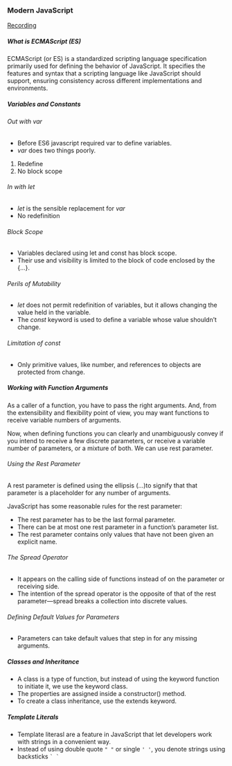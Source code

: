 ### Modern JavaScript

[Recording](https://expolanka.sharepoint.com/:v:/r/sites/CloudAppDev/Shared%20Documents/Tech%20Talks/Recordings/Modern%20JavaScript%20Refresher-20240502_140703-Meeting%20Recording.mp4?csf=1&web=1&e=jgajsn "Recording")

##### What is ECMAScript (ES)

ECMAScript (or ES) is a standardized scripting language specification primarily used for defining the behavior of JavaScript. It specifies the features and syntax that a scripting language like JavaScript should support, ensuring consistency across different implementations and environments.

##### Variables and Constants
###### Out with var
- Before ES6 javascript required var to define variables. 
- *var* does two things poorly.
1. Redefine
2. No block scope

###### In with let
- *let* is the sensible replacement for *var*
- No redefinition

###### Block Scope
- Variables declared using let and const has block scope. 
- Their use and visibility is limited to the block of code enclosed by the {...}.

###### Perils of Mutability
- *let* does not permit redefinition of variables, but it allows changing the value held in the variable.
- The *const* keyword is used to define a variable whose value shouldn’t change.

###### Limitation of const
- Only primitive values, like number, and references to objects are protected from change.

##### Working with Function Arguments
As a caller of a function, you have to pass the right arguments. And, from the extensibility and flexibility point of view, you may want functions to receive variable numbers of arguments.

Now, when defining functions you can clearly and unambiguously convey if you intend to receive a few discrete parameters, or receive a variable number of parameters, or a mixture of both. We can use rest parameter. 

###### Using the Rest Parameter

A rest parameter is defined using the ellipsis (...)to signify that that parameter is a placeholder for any number of arguments.

JavaScript has some reasonable rules for the rest parameter:
- The rest parameter has to be the last formal parameter.
- There can be at most one rest parameter in a function’s parameter list.
- The rest parameter contains only values that have not been given an
explicit name.

###### The Spread Operator
- It appears on the calling side of functions instead of on the parameter or receiving side.
- The intention of the spread operator is the opposite of that of the rest parameter—spread breaks a collection into discrete values.

###### Defining Default Values for Parameters
- Parameters can take default values that step in for any missing arguments.

##### Classes and Inheritance
- A class is a type of function, but instead of using the keyword function to initiate it, we use the keyword class.
- The properties are assigned inside a constructor() method.
- To create a class inheritance, use the extends keyword.

 ##### Template Literals
- Template literasl are a feature in JavaScript that let developers work with strings in a convenient way. 
- Instead of using double quote `" "` or single `' '`, you denote strings using backsticks `` ` ` `` 
